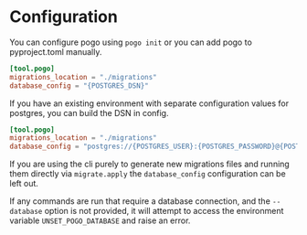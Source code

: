 # Configuration

You can configure pogo using `pogo init` or you can add pogo to pyproject.toml
manually.

```toml
[tool.pogo]
migrations_location = "./migrations"
database_config = "{POSTGRES_DSN}"
```

If you have an existing environment with separate configuration values for
postgres, you can build the DSN in config.

```toml
[tool.pogo]
migrations_location = "./migrations"
database_config = "postgres://{POSTGRES_USER}:{POSTGRES_PASSWORD}@{POSTGRES_HOST}:{POSTGRES_PORT}/{PORTGRES_DATABASE}"
```

If you are using the cli purely to generate new migrations files and running
them directly via `migrate.apply` the `database_config` configuration can be
left out.

If any commands are run that require a database connection, and the
`--database` option is not provided, it will attempt to access the environment
variable `UNSET_POGO_DATABASE` and raise an error.
